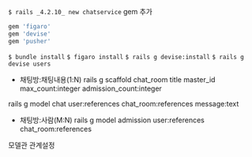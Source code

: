 `$ rails _4.2.10_ new chatservice`
gem 추가
```ruby
gem 'figaro'
gem 'devise'
gem 'pusher'
```
`$ bundle install`
`$ figaro install`
`$ rails g devise:install`
`$ rails g devise users`

- 채팅방:채팅내용(1:N)
rails g scaffold chat_room title master_id max_count:integer admission_count:integer

rails g model chat user:references chat_room:references message:text
- 채팅방:사람(M:N)
rails g model admission user:references chat_room:references

모델관 관계설정
